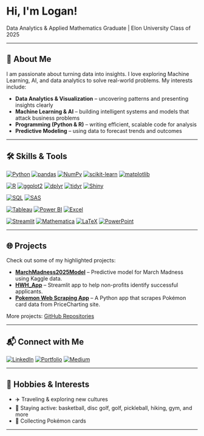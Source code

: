 <!--
**Logan142414/Logan142414** is a ✨ _special_ ✨ repository because its `README.md` (this file) appears on your GitHub profile.

Here are some ideas to get you started:

- 🔭 I’m currently working on ...
- 🌱 I’m currently learning ...
- 👯 I’m looking to collaborate on ...
- 🤔 I’m looking for help with ...
- 💬 Ask me about ...
- 📫 How to reach me: ...
- 😄 Pronouns: ...
- ⚡ Fun fact: ...

-->


# Hi, I'm Logan!
Data Analytics & Applied Mathematics Graduate | Elon University Class of 2025
_________________________________________________________________________________________________________________________________________________________________

## 🚀 About Me
I am passionate about turning data into insights. I love exploring Machine Learning, AI, and data analytics to solve real-world problems. My interests include:

- **Data Analytics & Visualization** – uncovering patterns and presenting insights clearly  
- **Machine Learning & AI** – building intelligent systems and models that attack business problems 
- **Programming (Python & R)** – writing efficient, scalable code for analysis  
- **Predictive Modeling** – using data to forecast trends and outcomes
_________________________________________________________________________________________________________________________________________________________________

## 🛠️ Skills & Tools

[![Python](https://img.shields.io/badge/Python-3776AB?style=flat&logo=python&logoColor=white)](https://www.python.org/) 
[![pandas](https://img.shields.io/badge/pandas-150458?style=flat&logo=pandas&logoColor=white)](https://pandas.pydata.org/) 
[![NumPy](https://img.shields.io/badge/NumPy-013243?style=flat&logo=numpy&logoColor=white)](https://numpy.org/) 
[![scikit-learn](https://img.shields.io/badge/scikit--learn-F7931E?style=flat&logo=scikit-learn&logoColor=white)](https://scikit-learn.org/) 
[![matplotlib](https://img.shields.io/badge/matplotlib-11557C?style=flat&logo=matplotlib&logoColor=white)](https://matplotlib.org/) 

[![R](https://img.shields.io/badge/R-276DC3?style=flat&logo=r&logoColor=white)](https://www.r-project.org/) 
[![ggplot2](https://img.shields.io/badge/ggplot2-000000?style=flat&logo=ggplot2&logoColor=white)](https://ggplot2.tidyverse.org/) 
[![dplyr](https://img.shields.io/badge/dplyr-1f77b4?style=flat&logo=R&logoColor=white)](https://dplyr.tidyverse.org/) 
[![tidyr](https://img.shields.io/badge/tidyr-FF6F61?style=flat&logo=R&logoColor=white)](https://tidyr.tidyverse.org/) 
[![Shiny](https://img.shields.io/badge/Shiny-9B59B6?style=flat&logo=r&logoColor=white)](https://shiny.rstudio.com/) 

[![SQL](https://img.shields.io/badge/SQL-00758F?style=flat&logo=sql&logoColor=white)](https://www.w3schools.com/sql/) 
[![SAS](https://img.shields.io/badge/SAS-276DC3?style=flat&logo=sas&logoColor=white)](https://www.sas.com/en_us/home.html) 

[![Tableau](https://img.shields.io/badge/Tableau-E97627?style=flat&logo=tableau&logoColor=white)](https://www.tableau.com/) 
[![Power BI](https://img.shields.io/badge/Power%20BI-F2C80F?style=flat&logo=power-bi&logoColor=black)](https://powerbi.microsoft.com/) 
[![Excel](https://img.shields.io/badge/Excel-217346?style=flat&logo=microsoft-excel&logoColor=white)](https://www.microsoft.com/en-us/microsoft-365/excel) 

[![Streamlit](https://img.shields.io/badge/Streamlit-FF4B4B?style=flat&logo=streamlit&logoColor=white)](https://streamlit.io/) 
[![Mathematica](https://img.shields.io/badge/Mathematica-FF6F00?style=flat&logo=wolfram-mathematica&logoColor=white)](https://www.wolfram.com/mathematica/) 
[![LaTeX](https://img.shields.io/badge/LaTeX-008080?style=flat&logo=latex&logoColor=white)](https://www.latex-project.org/) 
[![PowerPoint](https://img.shields.io/badge/PowerPoint-D24726?style=flat&logo=microsoft-powerpoint&logoColor=white)](https://www.microsoft.com/en-us/microsoft-365/powerpoint)
_________________________________________________________________________________________________________________________________________________________________

## 🌐 Projects
Check out some of my highlighted projects:
- [**MarchMadness2025Model**](https://github.com/Logan142414/MarchMadness2025Model) – Predictive model for March Madness using Kaggle data.
- [**HWH_App**](https://github.com/Logan142414/HWH_App) – Streamlit app to help non-profits identify successful applicants.
- [**Pokemon Web Scraping App**](https://github.com/Logan142414/PokemonCardsApp) – A Python app that scrapes Pokémon card data from PriceCharting site.

More projects: [GitHub Repositories](https://github.com/Logan142414?tab=repositories)
_________________________________________________________________________________________________________________________________________________________________

## 📬 Connect with Me
[![LinkedIn](https://img.shields.io/badge/LinkedIn-0A66C2?style=flat&logo=linkedin&logoColor=white)](https://www.linkedin.com/in/logan-laszewski)
[![Portfolio](https://img.shields.io/badge/Portfolio-FF5722?style=flat&logo=about.me&logoColor=white)](https://loganlaszewski14.myportfolio.com)
[![Medium](https://img.shields.io/badge/Medium-00ab6c?style=flat&logo=medium&logoColor=white)](https://medium.com/@logan.laszewski14)
_________________________________________________________________________________________________________________________________________________________________

## 🎉 Hobbies & Interests
- ✈️ Traveling & exploring new cultures  
- 🏀 Staying active: basketball, disc golf, golf, pickleball, hiking, gym, and more
- 🎴 Collecting Pokémon cards
---

